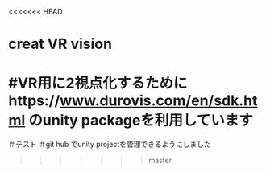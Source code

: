 <<<<<<< HEAD
# creat VR vision
#VR用に2視点化するためにhttps://www.durovis.com/en/sdk.html のunity packageを利用しています
=======
＃テスト
＃git hub でunity projectを管理できるようにしました
>>>>>>> master
